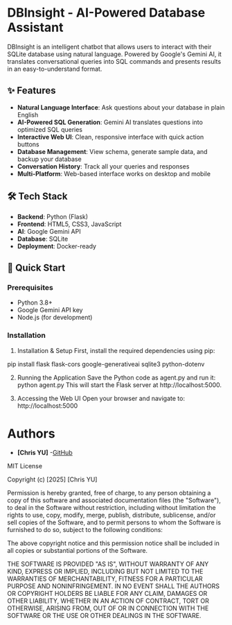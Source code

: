 # DBInsight - AI-Powered Database Assistant



DBInsight is an intelligent chatbot that allows users to interact with their SQLite database using natural language. Powered by Google's Gemini AI, it translates conversational queries into SQL commands and presents results in an easy-to-understand format.

## ✨ Features

- ​**Natural Language Interface**: Ask questions about your database in plain English
- ​**AI-Powered SQL Generation**: Gemini AI translates questions into optimized SQL queries
- ​**Interactive Web UI**: Clean, responsive interface with quick action buttons
- ​**Database Management**: View schema, generate sample data, and backup your database
- ​**Conversation History**: Track all your queries and responses
- ​**Multi-Platform**: Web-based interface works on desktop and mobile

## 🛠️ Tech Stack

- ​**Backend**: Python (Flask)
- ​**Frontend**: HTML5, CSS3, JavaScript
- ​**AI**: Google Gemini API
- ​**Database**: SQLite
- ​**Deployment**: Docker-ready

## 🚀 Quick Start

### Prerequisites
- Python 3.8+
- Google Gemini API key
- Node.js (for development)

### Installation
1. Installation & Setup
First, install the required dependencies using pip:

pip install flask flask-cors google-generativeai sqlite3 python-dotenv

2. Running the Application
Save the Python code as agent.py and run it:
python agent.py
This will start the Flask server at http://localhost:5000.

3. Accessing the Web UI
Open your browser and navigate to:
http://localhost:5000

# Authors

- ​**​[Chris YU]​**​ -[GitHub](https://github.com/chrisyu-uiuc)  


MIT License

Copyright (c) [2025] [Chris YU]

Permission is hereby granted, free of charge, to any person obtaining a copy
of this software and associated documentation files (the "Software"), to deal
in the Software without restriction, including without limitation the rights
to use, copy, modify, merge, publish, distribute, sublicense, and/or sell
copies of the Software, and to permit persons to whom the Software is
furnished to do so, subject to the following conditions:

The above copyright notice and this permission notice shall be included in all
copies or substantial portions of the Software.

THE SOFTWARE IS PROVIDED "AS IS", WITHOUT WARRANTY OF ANY KIND, EXPRESS OR
IMPLIED, INCLUDING BUT NOT LIMITED TO THE WARRANTIES OF MERCHANTABILITY,
FITNESS FOR A PARTICULAR PURPOSE AND NONINFRINGEMENT. IN NO EVENT SHALL THE
AUTHORS OR COPYRIGHT HOLDERS BE LIABLE FOR ANY CLAIM, DAMAGES OR OTHER
LIABILITY, WHETHER IN AN ACTION OF CONTRACT, TORT OR OTHERWISE, ARISING FROM,
OUT OF OR IN CONNECTION WITH THE SOFTWARE OR THE USE OR OTHER DEALINGS IN THE
SOFTWARE.
